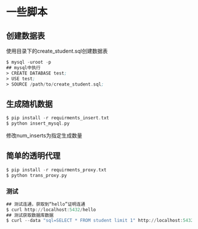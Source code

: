 # 一些脚本

## 创建数据表
使用目录下的create_student.sql创建数据表
```asm
$ mysql -uroot -p
## mysql中执行
> CREATE DATABASE test;
> USE test;
> SOURCE /path/to/create_student.sql;
```

## 生成随机数据
```asm
$ pip install -r requirments_insert.txt
$ python insert_mysql.py
```
修改num_inserts为指定生成数量

## 简单的透明代理
```asm
$ pip install -r requirments_proxy.txt
$ python trans_proxy.py
```
### 测试
```asm
## 测试连通，获取到“hello”证明连通
$ curl http://localhost:5432/hello
## 测试获取数据库数据
$ curl --data "sql=SELECT * FROM student limit 1" http://localhost:5432/admin/students
```